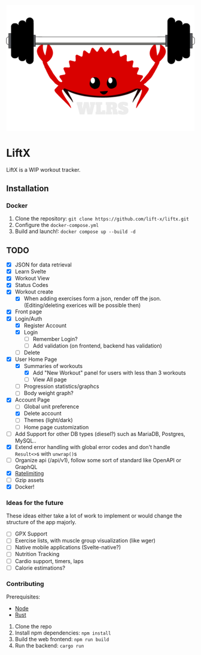 ![](public/logo.png)

# LiftX

LiftX is a WIP workout tracker.

## Installation

### Docker

1. Clone the repository: `git clone https://github.com/lift-x/liftx.git`
2. Configure the `docker-compose.yml`
3. Build and launch!: `docker compose up --build -d`

## TODO

- [x] JSON for data retrieval
- [x] Learn Svelte
- [x] Workout View
- [x] Status Codes
- [x] Workout create
  - [x] When adding exercises form a json, render off the json. (Editing/deleting exerices will be possible then)
- [x] Front page
- [x] Login/Auth
  - [x] Register Account
  - [x] Login
    - [ ] Remember Login?
    - [ ] Add validation (on frontend, backend has validation)
  - [ ] Delete
- [x] User Home Page
  - [x] Summaries of workouts
    - [x] Add "New Workout" panel for users with less than 3 workouts
    - [ ] View All page
  - [ ] Progression statistics/graphcs
  - [ ] Body weight graph?
- [x] Account Page
  - [ ] Global unit preference
  - [x] Delete account
  - [ ] Themes (light/dark)
  - [ ] Home page customization
- [ ] Add Support for other DB types (diesel?) such as MariaDB, Postgres, MySQL..
- [x] Extend error handling with global error codes and don't handle `Result<>`s with `unwrap()`s
- [ ] Organize api (/api/v1), follow some sort of standard like OpenAPI or GraphQL
- [x] [Ratelimiting](https://lib.rs/crates/rocket-governor)
- [ ] Gzip assets
- [x] Docker!

### Ideas for the future

These ideas either take a lot of work to implement or would change the structure of the app majorly.

- [ ] GPX Support
- [ ] Exercise lists, with muscle group visualization (like wger)
- [ ] Native mobile applications (Svelte-native?)
- [ ] Nutrition Tracking
- [ ] Cardio support, timers, laps
- [ ] Calorie estimations?

### Contributing

Prerequisites:

- [Node](https://nodejs.org/)
- [Rust](https://www.rust-lang.org/tools/install)

1. Clone the repo
2. Install npm dependencies: `npm install`
3. Build the web frontend: `npm run build`
4. Run the backend: `cargo run`
